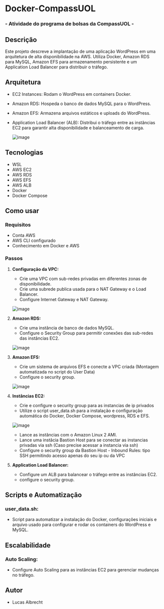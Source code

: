 # Docker-CompassUOL
### - Atividade do programa de bolsas da CompassUOL -

## Descrição
Este projeto descreve a implantação de uma aplicação WordPress em uma arquitetura de alta disponibilidade na AWS. Utiliza Docker, Amazon RDS para MySQL, Amazon EFS para armazenamento persistente e um Application Load Balancer para distribuir o tráfego.

## Arquitetura
- EC2 Instances: Rodam o WordPress em containers Docker.
- Amazon RDS: Hospeda o banco de dados MySQL para o WordPress.
- Amazon EFS: Armazena arquivos estáticos e uploads do WordPress.
- Application Load Balancer (ALB): Distribui o tráfego entre as instâncias EC2 para garantir alta disponibilidade e balanceamento de carga.

   ![image](https://github.com/user-attachments/assets/d1a3ffc7-560d-4a13-a56e-76ca1756ba18)


## Tecnologias
- WSL 
- AWS EC2
- AWS RDS
- AWS EFS
- AWS ALB
- Docker
- Docker Compose

## Como usar
### Requisitos
- Conta AWS
- AWS CLI configurado
- Conhecimento em Docker e AWS
  
### Passos
1. **Configuração da VPC:**
    - Crie uma VPC com sub-redes privadas em diferentes zonas de disponibilidade.
    - Crie uma subrede publica usada para o NAT Gateway e o Load Balancer.
    - Configure Internet Gateway e NAT Gateway.

    ![image](https://github.com/user-attachments/assets/0562474f-7a1e-4f6e-a854-d04ec6255d96)
    
  
2. **Amazon RDS:**
    - Crie uma instância de banco de dados MySQL.
    - Configure o Security Group para permitir conexões das sub-redes das instâncias EC2.

    ![image](https://github.com/user-attachments/assets/70814ea7-8d84-4142-b0ba-1c4ecd638c5c)




3. **Amazon EFS:** 
    - Crie um sistema de arquivos EFS e conecte a VPC criada (Montagem automatizada no script do User Data)
    - Configure o security group.

    ![image](https://github.com/user-attachments/assets/792aa833-088e-4d9f-996f-09caf5244e37)


4. **Instâncias EC2:**
    - Crie e configure o security group para as instancias de ip privados
    - Utilize o script user_data.sh para a instalação e configuração automática do Docker, Docker Compose, wordpress, RDS e EFS.

    ![image](https://github.com/user-attachments/assets/1654193b-efb5-41ba-9640-92a695b78641)

    - Lance as instâncias com o Amazon Linux 2 AMI.
    - Lance uma instâcia Bastion Host para se conectar as instancias privadas via ssh (Caso precise acessar a instancia via ssh)
    - Configure o security group da Bastion Host - Inbound Rules: tipo SSH permitindo acesso apenas do seu ip ou da VPC

    
6. **Application Load Balancer:**
    - Configure um ALB para balancear o tráfego entre as instâncias EC2.
    - configure o security group.

## Scripts e Automatização 
   
### user_data.sh:
  - Script para automatizar a instalação do Docker, configurações iniciais e arquivo usado para configurar e rodar os containers do WordPress e MySQL.

## Escalabilidade
### Auto Scaling: 
  - Configure Auto Scaling para as instâncias EC2 para gerenciar mudanças no tráfego.

## Autor 
  - Lucas Albrecht 
